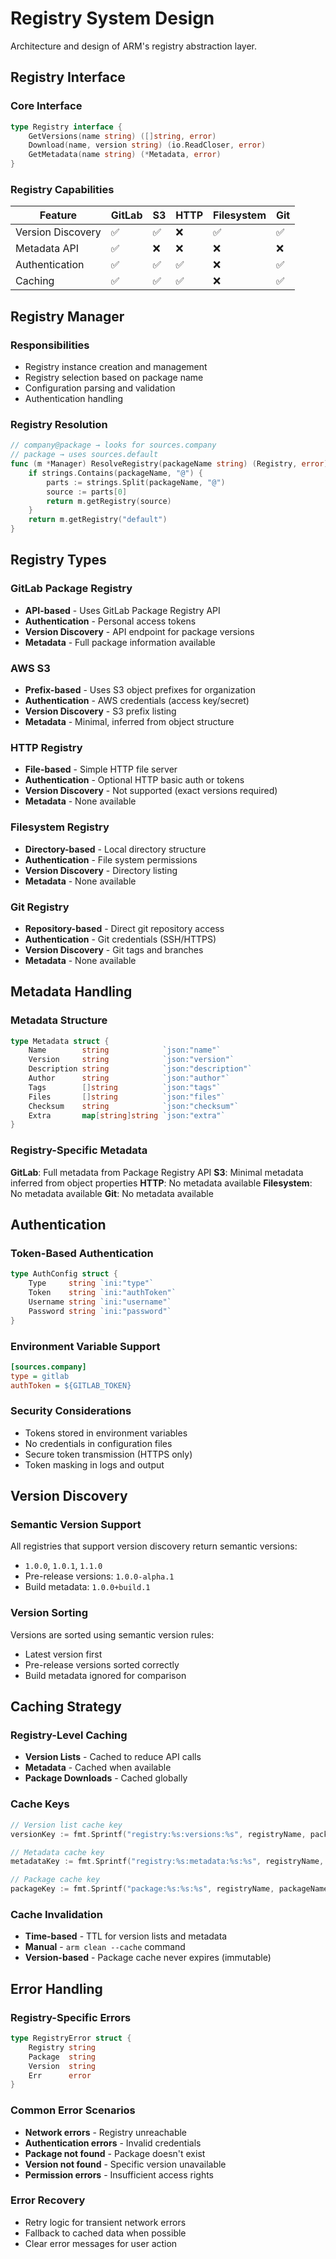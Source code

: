 # Registry System Design

Architecture and design of ARM's registry abstraction layer.

## Registry Interface

### Core Interface

```go
type Registry interface {
    GetVersions(name string) ([]string, error)
    Download(name, version string) (io.ReadCloser, error)
    GetMetadata(name string) (*Metadata, error)
}
```

### Registry Capabilities

| Feature | GitLab | S3 | HTTP | Filesystem | Git |
|---------|--------|----|----- |------------|-----|
| Version Discovery | ✅ | ✅ | ❌ | ✅ | ✅ |
| Metadata API | ✅ | ❌ | ❌ | ❌ | ❌ |
| Authentication | ✅ | ✅ | ✅ | ❌ | ✅ |
| Caching | ✅ | ✅ | ✅ | ❌ | ✅ |

## Registry Manager

### Responsibilities
- Registry instance creation and management
- Registry selection based on package name
- Configuration parsing and validation
- Authentication handling

### Registry Resolution

```go
// company@package → looks for sources.company
// package → uses sources.default
func (m *Manager) ResolveRegistry(packageName string) (Registry, error) {
    if strings.Contains(packageName, "@") {
        parts := strings.Split(packageName, "@")
        source := parts[0]
        return m.getRegistry(source)
    }
    return m.getRegistry("default")
}
```

## Registry Types

### GitLab Package Registry
- **API-based** - Uses GitLab Package Registry API
- **Authentication** - Personal access tokens
- **Version Discovery** - API endpoint for package versions
- **Metadata** - Full package information available

### AWS S3
- **Prefix-based** - Uses S3 object prefixes for organization
- **Authentication** - AWS credentials (access key/secret)
- **Version Discovery** - S3 prefix listing
- **Metadata** - Minimal, inferred from object structure

### HTTP Registry
- **File-based** - Simple HTTP file server
- **Authentication** - Optional HTTP basic auth or tokens
- **Version Discovery** - Not supported (exact versions required)
- **Metadata** - None available

### Filesystem Registry
- **Directory-based** - Local directory structure
- **Authentication** - File system permissions
- **Version Discovery** - Directory listing
- **Metadata** - None available

### Git Registry
- **Repository-based** - Direct git repository access
- **Authentication** - Git credentials (SSH/HTTPS)
- **Version Discovery** - Git tags and branches
- **Metadata** - None available

## Metadata Handling

### Metadata Structure

```go
type Metadata struct {
    Name        string            `json:"name"`
    Version     string            `json:"version"`
    Description string            `json:"description"`
    Author      string            `json:"author"`
    Tags        []string          `json:"tags"`
    Files       []string          `json:"files"`
    Checksum    string            `json:"checksum"`
    Extra       map[string]string `json:"extra"`
}
```

### Registry-Specific Metadata

**GitLab**: Full metadata from Package Registry API
**S3**: Minimal metadata inferred from object properties
**HTTP**: No metadata available
**Filesystem**: No metadata available
**Git**: No metadata available

## Authentication

### Token-Based Authentication

```go
type AuthConfig struct {
    Type     string `ini:"type"`
    Token    string `ini:"authToken"`
    Username string `ini:"username"`
    Password string `ini:"password"`
}
```

### Environment Variable Support

```ini
[sources.company]
type = gitlab
authToken = ${GITLAB_TOKEN}
```

### Security Considerations
- Tokens stored in environment variables
- No credentials in configuration files
- Secure token transmission (HTTPS only)
- Token masking in logs and output

## Version Discovery

### Semantic Version Support

All registries that support version discovery return semantic versions:
- `1.0.0`, `1.0.1`, `1.1.0`
- Pre-release versions: `1.0.0-alpha.1`
- Build metadata: `1.0.0+build.1`

### Version Sorting

Versions are sorted using semantic version rules:
- Latest version first
- Pre-release versions sorted correctly
- Build metadata ignored for comparison

## Caching Strategy

### Registry-Level Caching

- **Version Lists** - Cached to reduce API calls
- **Metadata** - Cached when available
- **Package Downloads** - Cached globally

### Cache Keys

```go
// Version list cache key
versionKey := fmt.Sprintf("registry:%s:versions:%s", registryName, packageName)

// Metadata cache key
metadataKey := fmt.Sprintf("registry:%s:metadata:%s:%s", registryName, packageName, version)

// Package cache key
packageKey := fmt.Sprintf("package:%s:%s:%s", registryName, packageName, version)
```

### Cache Invalidation

- **Time-based** - TTL for version lists and metadata
- **Manual** - `arm clean --cache` command
- **Version-based** - Package cache never expires (immutable)

## Error Handling

### Registry-Specific Errors

```go
type RegistryError struct {
    Registry string
    Package  string
    Version  string
    Err      error
}
```

### Common Error Scenarios
- **Network errors** - Registry unreachable
- **Authentication errors** - Invalid credentials
- **Package not found** - Package doesn't exist
- **Version not found** - Specific version unavailable
- **Permission errors** - Insufficient access rights

### Error Recovery
- Retry logic for transient network errors
- Fallback to cached data when possible
- Clear error messages for user action
